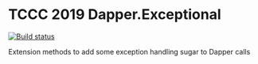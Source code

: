 # TCCC 2019 Dapper.Exceptional
[![Build status](https://knowyourtoolset.visualstudio.com/TCCC-2019/_apis/build/status/Dapper.Exceptional%20-%20Build%20and%20Publish%20Package)](https://knowyourtoolset.visualstudio.com/TCCC-2019/_build/latest?definitionId=14)

Extension methods to add some exception handling sugar to Dapper calls
